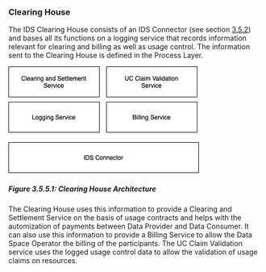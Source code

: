 ### Clearing House ###

The IDS Clearing House consists of an IDS Connector (see section [3.5.2](./3_5_2_IDS_Connector.md#ids-connector)) and bases all its functions on a logging service that records information relevant for clearing and billing as well as usage control. The information sent to the Clearing House is defined in the Process Layer.

![Clearing House Architecture](media/clearing_house_architecture.png)

##### Figure 3.5.5.1: Clearing House Architecture

The Clearing House uses this information to provide a Clearing and Settlement Service on the basis of usage contracts and helps with the automization of payments between Data Provider and Data Consumer. It can also use this information to provide a Billing Service to allow the Data Space Operator the billing of the participants. The UC Claim Validation service uses the logged usage control data to allow the validation of usage claims on resources.
